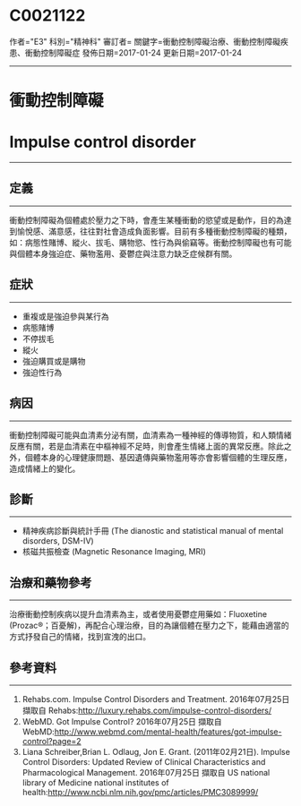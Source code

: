# C0021122
作者="E3"
科別="精神科"
審訂者=
關鍵字=衝動控制障礙治療、衝動控制障礙疾患、衝動控制障礙症
發佈日期=2017-01-24
更新日期=2017-01-24

----------
# 衝動控制障礙
# Impulse control disorder
----------
## 定義
----------

衝動控制障礙為個體處於壓力之下時，會產生某種衝動的慾望或是動作，目的為達到愉悅感、滿意感，往往對社會造成負面影響。目前有多種衝動控制障礙的種類，如：病態性賭博、縱火、拔毛、購物慾、性行為與偷竊等。衝動控制障礙也有可能與個體本身強迫症、藥物濫用、憂鬱症與注意力缺乏症候群有關。

## 症狀
----------
- 重複或是強迫參與某行為
- 病態賭博
- 不停拔毛
- 縱火
- 強迫購買或是購物
- 強迫性行為
## 病因
----------

衝動控制障礙可能與血清素分泌有關，血清素為一種神經的傳導物質，和人類情緒反應有關，若是血清素在中樞神經不足時，則會產生情緒上面的異常反應。除此之外，個體本身的心理健康問題、基因遺傳與藥物濫用等亦會影響個體的生理反應，造成情緒上的變化。

## 診斷
----------
- 精神疾病診斷與統計手冊 (The dianostic and statistical manual of mental disorders, DSM-IV)
- 核磁共振檢查 (Magnetic Resonance Imaging, MRI)
## 治療和藥物參考
----------

治療衝動控制疾病以提升血清素為主，或者使用憂鬱症用藥如：Fluoxetine (Prozac®；百憂解)，再配合心理治療，目的為讓個體在壓力之下，能藉由適當的方式抒發自己的情緒，找到宣洩的出口。

## 參考資料
----------
1. Rehabs.com. Impulse Control Disorders and Treatment. 2016年07月25日 擷取自 Rehabs:http://luxury.rehabs.com/impulse-control-disorders/
2. WebMD. Got Impulse Control? 2016年07月25日 擷取自 WebMD:http://www.webmd.com/mental-health/features/got-impulse-control?page=2
3. Liana Schreiber,Brian L. Odlaug, Jon E. Grant. (2011年02月21日). Impulse Control Disorders: Updated Review of Clinical Characteristics and Pharmacological Management. 2016年07月25日 擷取自 US national library of Medicine national institutes of health:http://www.ncbi.nlm.nih.gov/pmc/articles/PMC3089999/

